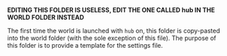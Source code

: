 **EDITING THIS FOLDER IS USELESS, EDIT THE ONE CALLED hub IN THE WORLD FOLDER INSTEAD**

The first time the world is launched with `hub` on, this folder is copy-pasted into the world folder (with the sole exception of this file). The purpose of this folder is to provide a template for the settings file.
